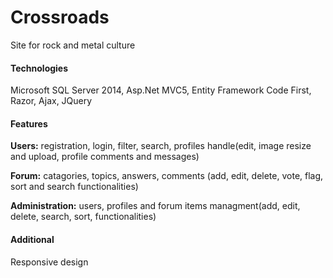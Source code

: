 Crossroads
==========

Site for rock and metal culture

<h4>Technologies</h4>
Microsoft SQL Server 2014, Asp.Net MVC5, Entity Framework Code First, Razor, Ajax, JQuery

<h4>Features</h4>
<p><strong>Users:</strong> registration, login, filter, search, profiles handle(edit, image resize and upload, profile comments and messages)</p>
<p><strong>Forum:</strong> catagories, topics, answers, comments (add, edit, delete, vote, flag, sort and search functionalities)</p>
<p><strong>Administration:</strong> users, profiles and forum items managment(add, edit, delete, search, sort, functionalities)</p>

<h4>Additional</h4>
Responsive design
